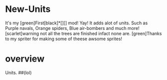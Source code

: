 # New-Units
It's my [green]First[black]*[][] mod! Yay! It adds alot of units. Such as Purple navals, Orange spiders, Blue air-bombers and much more!
[scarlet]warning not all the trees are finished infact none are.
[green]Thanks to my spriter for making some of theese awsome sprites!
# overview
Units. 
##(lol)


